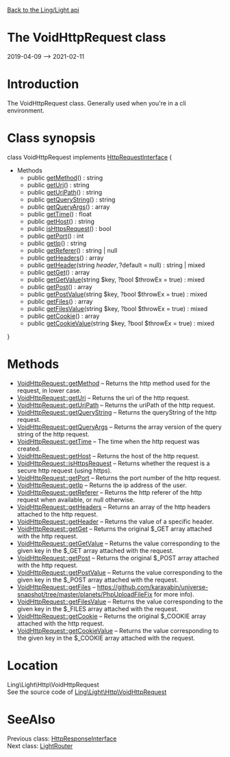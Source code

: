 [Back to the Ling/Light api](https://github.com/lingtalfi/Light/blob/master/doc/api/Ling/Light.md)



The VoidHttpRequest class
================
2019-04-09 --> 2021-02-11






Introduction
============

The VoidHttpRequest class.
Generally used when you're in a cli environment.



Class synopsis
==============


class <span class="pl-k">VoidHttpRequest</span> implements [HttpRequestInterface](https://github.com/lingtalfi/Light/blob/master/doc/api/Ling/Light/Http/HttpRequestInterface.md) {

- Methods
    - public [getMethod](https://github.com/lingtalfi/Light/blob/master/doc/api/Ling/Light/Http/VoidHttpRequest/getMethod.md)() : string
    - public [getUri](https://github.com/lingtalfi/Light/blob/master/doc/api/Ling/Light/Http/VoidHttpRequest/getUri.md)() : string
    - public [getUriPath](https://github.com/lingtalfi/Light/blob/master/doc/api/Ling/Light/Http/VoidHttpRequest/getUriPath.md)() : string
    - public [getQueryString](https://github.com/lingtalfi/Light/blob/master/doc/api/Ling/Light/Http/VoidHttpRequest/getQueryString.md)() : string
    - public [getQueryArgs](https://github.com/lingtalfi/Light/blob/master/doc/api/Ling/Light/Http/VoidHttpRequest/getQueryArgs.md)() : array
    - public [getTime](https://github.com/lingtalfi/Light/blob/master/doc/api/Ling/Light/Http/VoidHttpRequest/getTime.md)() : float
    - public [getHost](https://github.com/lingtalfi/Light/blob/master/doc/api/Ling/Light/Http/VoidHttpRequest/getHost.md)() : string
    - public [isHttpsRequest](https://github.com/lingtalfi/Light/blob/master/doc/api/Ling/Light/Http/VoidHttpRequest/isHttpsRequest.md)() : bool
    - public [getPort](https://github.com/lingtalfi/Light/blob/master/doc/api/Ling/Light/Http/VoidHttpRequest/getPort.md)() : int
    - public [getIp](https://github.com/lingtalfi/Light/blob/master/doc/api/Ling/Light/Http/VoidHttpRequest/getIp.md)() : string
    - public [getReferer](https://github.com/lingtalfi/Light/blob/master/doc/api/Ling/Light/Http/VoidHttpRequest/getReferer.md)() : string | null
    - public [getHeaders](https://github.com/lingtalfi/Light/blob/master/doc/api/Ling/Light/Http/VoidHttpRequest/getHeaders.md)() : array
    - public [getHeader](https://github.com/lingtalfi/Light/blob/master/doc/api/Ling/Light/Http/VoidHttpRequest/getHeader.md)(string $header, ?$default = null) : string | mixed
    - public [getGet](https://github.com/lingtalfi/Light/blob/master/doc/api/Ling/Light/Http/VoidHttpRequest/getGet.md)() : array
    - public [getGetValue](https://github.com/lingtalfi/Light/blob/master/doc/api/Ling/Light/Http/VoidHttpRequest/getGetValue.md)(string $key, ?bool $throwEx = true) : mixed
    - public [getPost](https://github.com/lingtalfi/Light/blob/master/doc/api/Ling/Light/Http/VoidHttpRequest/getPost.md)() : array
    - public [getPostValue](https://github.com/lingtalfi/Light/blob/master/doc/api/Ling/Light/Http/VoidHttpRequest/getPostValue.md)(string $key, ?bool $throwEx = true) : mixed
    - public [getFiles](https://github.com/lingtalfi/Light/blob/master/doc/api/Ling/Light/Http/VoidHttpRequest/getFiles.md)() : array
    - public [getFilesValue](https://github.com/lingtalfi/Light/blob/master/doc/api/Ling/Light/Http/VoidHttpRequest/getFilesValue.md)(string $key, ?bool $throwEx = true) : mixed
    - public [getCookie](https://github.com/lingtalfi/Light/blob/master/doc/api/Ling/Light/Http/VoidHttpRequest/getCookie.md)() : array
    - public [getCookieValue](https://github.com/lingtalfi/Light/blob/master/doc/api/Ling/Light/Http/VoidHttpRequest/getCookieValue.md)(string $key, ?bool $throwEx = true) : mixed

}






Methods
==============

- [VoidHttpRequest::getMethod](https://github.com/lingtalfi/Light/blob/master/doc/api/Ling/Light/Http/VoidHttpRequest/getMethod.md) &ndash; Returns the http method used for the request, in lower case.
- [VoidHttpRequest::getUri](https://github.com/lingtalfi/Light/blob/master/doc/api/Ling/Light/Http/VoidHttpRequest/getUri.md) &ndash; Returns the uri of the http request.
- [VoidHttpRequest::getUriPath](https://github.com/lingtalfi/Light/blob/master/doc/api/Ling/Light/Http/VoidHttpRequest/getUriPath.md) &ndash; Returns the uriPath of the http request.
- [VoidHttpRequest::getQueryString](https://github.com/lingtalfi/Light/blob/master/doc/api/Ling/Light/Http/VoidHttpRequest/getQueryString.md) &ndash; Returns the queryString of the http request.
- [VoidHttpRequest::getQueryArgs](https://github.com/lingtalfi/Light/blob/master/doc/api/Ling/Light/Http/VoidHttpRequest/getQueryArgs.md) &ndash; Returns the array version of the query string of the http request.
- [VoidHttpRequest::getTime](https://github.com/lingtalfi/Light/blob/master/doc/api/Ling/Light/Http/VoidHttpRequest/getTime.md) &ndash; The time when the http request was created.
- [VoidHttpRequest::getHost](https://github.com/lingtalfi/Light/blob/master/doc/api/Ling/Light/Http/VoidHttpRequest/getHost.md) &ndash; Returns the host of the http request.
- [VoidHttpRequest::isHttpsRequest](https://github.com/lingtalfi/Light/blob/master/doc/api/Ling/Light/Http/VoidHttpRequest/isHttpsRequest.md) &ndash; Returns whether the request is a secure http request (using https).
- [VoidHttpRequest::getPort](https://github.com/lingtalfi/Light/blob/master/doc/api/Ling/Light/Http/VoidHttpRequest/getPort.md) &ndash; Returns the port number of the http request.
- [VoidHttpRequest::getIp](https://github.com/lingtalfi/Light/blob/master/doc/api/Ling/Light/Http/VoidHttpRequest/getIp.md) &ndash; Returns the ip address of the user.
- [VoidHttpRequest::getReferer](https://github.com/lingtalfi/Light/blob/master/doc/api/Ling/Light/Http/VoidHttpRequest/getReferer.md) &ndash; Returns the http referer of the http request when available, or null otherwise.
- [VoidHttpRequest::getHeaders](https://github.com/lingtalfi/Light/blob/master/doc/api/Ling/Light/Http/VoidHttpRequest/getHeaders.md) &ndash; Returns an array of the http headers attached to the http request.
- [VoidHttpRequest::getHeader](https://github.com/lingtalfi/Light/blob/master/doc/api/Ling/Light/Http/VoidHttpRequest/getHeader.md) &ndash; Returns the value of a specific header.
- [VoidHttpRequest::getGet](https://github.com/lingtalfi/Light/blob/master/doc/api/Ling/Light/Http/VoidHttpRequest/getGet.md) &ndash; Returns the original $_GET array attached with the http request.
- [VoidHttpRequest::getGetValue](https://github.com/lingtalfi/Light/blob/master/doc/api/Ling/Light/Http/VoidHttpRequest/getGetValue.md) &ndash; Returns the value corresponding to the given key in the $_GET array attached with the request.
- [VoidHttpRequest::getPost](https://github.com/lingtalfi/Light/blob/master/doc/api/Ling/Light/Http/VoidHttpRequest/getPost.md) &ndash; Returns the original $_POST array attached with the http request.
- [VoidHttpRequest::getPostValue](https://github.com/lingtalfi/Light/blob/master/doc/api/Ling/Light/Http/VoidHttpRequest/getPostValue.md) &ndash; Returns the value corresponding to the given key in the $_POST array attached with the request.
- [VoidHttpRequest::getFiles](https://github.com/lingtalfi/Light/blob/master/doc/api/Ling/Light/Http/VoidHttpRequest/getFiles.md) &ndash; https://github.com/karayabin/universe-snapshot/tree/master/planets/PhpUploadFileFix for more info).
- [VoidHttpRequest::getFilesValue](https://github.com/lingtalfi/Light/blob/master/doc/api/Ling/Light/Http/VoidHttpRequest/getFilesValue.md) &ndash; Returns the value corresponding to the given key in the $_FILES array attached with the request.
- [VoidHttpRequest::getCookie](https://github.com/lingtalfi/Light/blob/master/doc/api/Ling/Light/Http/VoidHttpRequest/getCookie.md) &ndash; Returns the original $_COOKIE array attached with the http request.
- [VoidHttpRequest::getCookieValue](https://github.com/lingtalfi/Light/blob/master/doc/api/Ling/Light/Http/VoidHttpRequest/getCookieValue.md) &ndash; Returns the value corresponding to the given key in the $_COOKIE array attached with the request.





Location
=============
Ling\Light\Http\VoidHttpRequest<br>
See the source code of [Ling\Light\Http\VoidHttpRequest](https://github.com/lingtalfi/Light/blob/master/Http/VoidHttpRequest.php)



SeeAlso
==============
Previous class: [HttpResponseInterface](https://github.com/lingtalfi/Light/blob/master/doc/api/Ling/Light/Http/HttpResponseInterface.md)<br>Next class: [LightRouter](https://github.com/lingtalfi/Light/blob/master/doc/api/Ling/Light/Router/LightRouter.md)<br>
